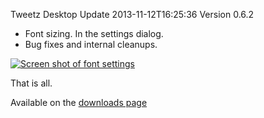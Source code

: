 Tweetz Desktop Update
2013-11-12T16:25:36
Version 0.6.2

  * Font sizing. In the settings dialog.
  * Bug fixes and internal cleanups.

[![Screen shot of font settings](/cdn/images/blog/Windows-Live-Writer/Tweetz-Desktop-Update_A087/image_thumb_1.png)](/cdn/images/blog/Windows-Live-Writer/Tweetz-Desktop-Update_A087/image_4.png)

That is all.

Available on the [downloads page](/downloads)
